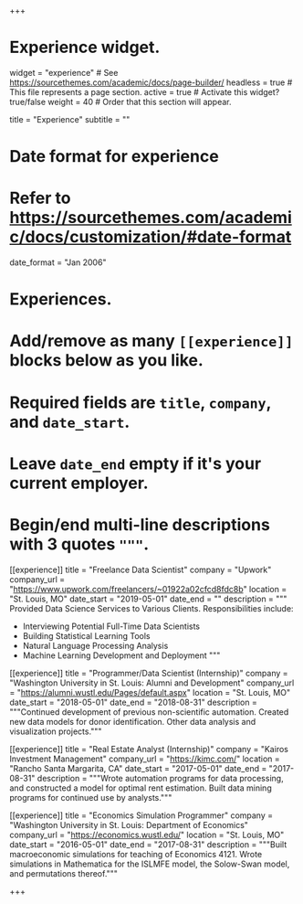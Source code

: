 +++
# Experience widget.
widget = "experience"  # See https://sourcethemes.com/academic/docs/page-builder/
headless = true  # This file represents a page section.
active = true  # Activate this widget? true/false
weight = 40  # Order that this section will appear.

title = "Experience"
subtitle = ""

# Date format for experience
#   Refer to https://sourcethemes.com/academic/docs/customization/#date-format
date_format = "Jan 2006"

# Experiences.
#   Add/remove as many `[[experience]]` blocks below as you like.
#   Required fields are `title`, `company`, and `date_start`.
#   Leave `date_end` empty if it's your current employer.
#   Begin/end multi-line descriptions with 3 quotes `"""`.
[[experience]]
  title = "Freelance Data Scientist"
  company = "Upwork"
  company_url = "https://www.upwork.com/freelancers/~01922a02cfcd8fdc8b"
  location = "St. Louis, MO"
  date_start = "2019-05-01"
  date_end = ""
  description = """ Provided Data Science Services to Various Clients.
  Responsibilities include:

  * Interviewing Potential Full-Time Data Scientists
  * Building Statistical Learning Tools
  * Natural Language Processing Analysis
  * Machine Learning Development and Deployment
  """

[[experience]]
  title = "Programmer/Data Scientist (Internship)"
  company = "Washington University in St. Louis: Alumni and Development"
  company_url = "https://alumni.wustl.edu/Pages/default.aspx"
  location = "St. Louis, MO"
  date_start = "2018-05-01"
  date_end = "2018-08-31"
  description = """Continued development of previous non-scientific automation. Created new data models for donor identification. Other data analysis and visualization projects."""

 [[experience]]
 title = "Real Estate Analyst (Internship)"
 company = "Kairos Investment Management"
 company_url = "https://kimc.com/"
 location = "Rancho Santa Margarita, CA"
 date_start = "2017-05-01"
 date_end = "2017-08-31"
 description = """Wrote automation programs for data processing, and constructed a model for optimal rent estimation. Built data mining programs for continued use by analysts."""

 [[experience]]
 title = "Economics Simulation Programmer"
 company = "Washington University in St. Louis: Department of Economics"
 company_url = "https://economics.wustl.edu/"
 location = "St. Louis, MO"
 date_start = "2016-05-01"
 date_end = "2017-08-31"
 description = """Built macroeconomic simulations for teaching of Economics 4121. Wrote simulations in Mathematica for the ISLMFE model, the Solow-Swan model, and permutations thereof."""

+++
